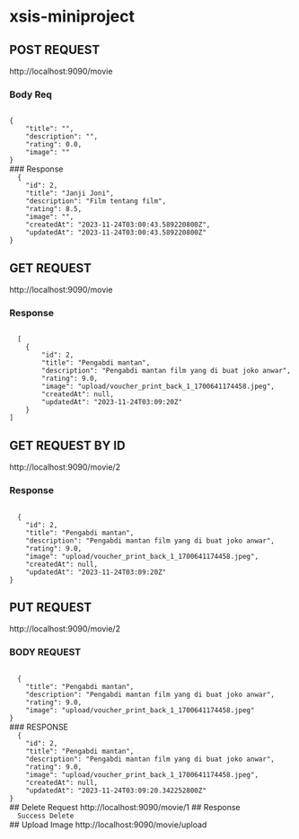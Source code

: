 # xsis-miniproject

## POST REQUEST
http://localhost:9090/movie
### Body Req
<code>
{
    "title": "",
    "description": "",
    "rating": 0.0,
    "image": ""
}
</code>
### Response
<code>
  {
    "id": 2,
    "title": "Janji Joni",
    "description": "Film tentang film",
    "rating": 8.5,
    "image": "",
    "createdAt": "2023-11-24T03:00:43.589220800Z",
    "updatedAt": "2023-11-24T03:00:43.589220800Z"
}
</code>

## GET REQUEST
http://localhost:9090/movie
### Response
<code>
  [
    {
        "id": 2,
        "title": "Pengabdi mantan",
        "description": "Pengabdi mantan film yang di buat joko anwar",
        "rating": 9.0,
        "image": "upload/voucher_print_back_1_1700641174458.jpeg",
        "createdAt": null,
        "updatedAt": "2023-11-24T03:09:20Z"
    }
]
</code>

## GET REQUEST BY ID
http://localhost:9090/movie/2
### Response
<code>
  {
    "id": 2,
    "title": "Pengabdi mantan",
    "description": "Pengabdi mantan film yang di buat joko anwar",
    "rating": 9.0,
    "image": "upload/voucher_print_back_1_1700641174458.jpeg",
    "createdAt": null,
    "updatedAt": "2023-11-24T03:09:20Z"
}
</code>

## PUT REQUEST
http://localhost:9090/movie/2
### BODY REQUEST
<code>
  {
    "title": "Pengabdi mantan",
    "description": "Pengabdi mantan film yang di buat joko anwar",
    "rating": 9.0,
    "image": "upload/voucher_print_back_1_1700641174458.jpeg"
}
</code>
### RESPONSE
<code>
  {
    "id": 2,
    "title": "Pengabdi mantan",
    "description": "Pengabdi mantan film yang di buat joko anwar",
    "rating": 9.0,
    "image": "upload/voucher_print_back_1_1700641174458.jpeg",
    "createdAt": null,
    "updatedAt": "2023-11-24T03:09:20.342252800Z"
}
</code>
## Delete Request
http://localhost:9090/movie/1
## Response
<code>
  Success Delete
</code>
## Upload Image
http://localhost:9090/movie/upload
